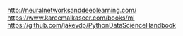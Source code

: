 http://neuralnetworksanddeeplearning.com/
https://www.kareemalkaseer.com/books/ml
https://github.com/jakevdp/PythonDataScienceHandbook
